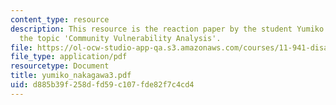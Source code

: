 ```yaml
---
content_type: resource
description: This resource is the reaction paper by the student Yumiko Nakagawa on
  the topic 'Community Vulnerability Analysis'.
file: https://ol-ocw-studio-app-qa.s3.amazonaws.com/courses/11-941-disaster-vulnerability-and-resilience-spring-2005/d885b39f258dfd59c107fde82f7c4cd4_yumiko_nakagawa3.pdf
file_type: application/pdf
resourcetype: Document
title: yumiko_nakagawa3.pdf
uid: d885b39f-258d-fd59-c107-fde82f7c4cd4
---
```

